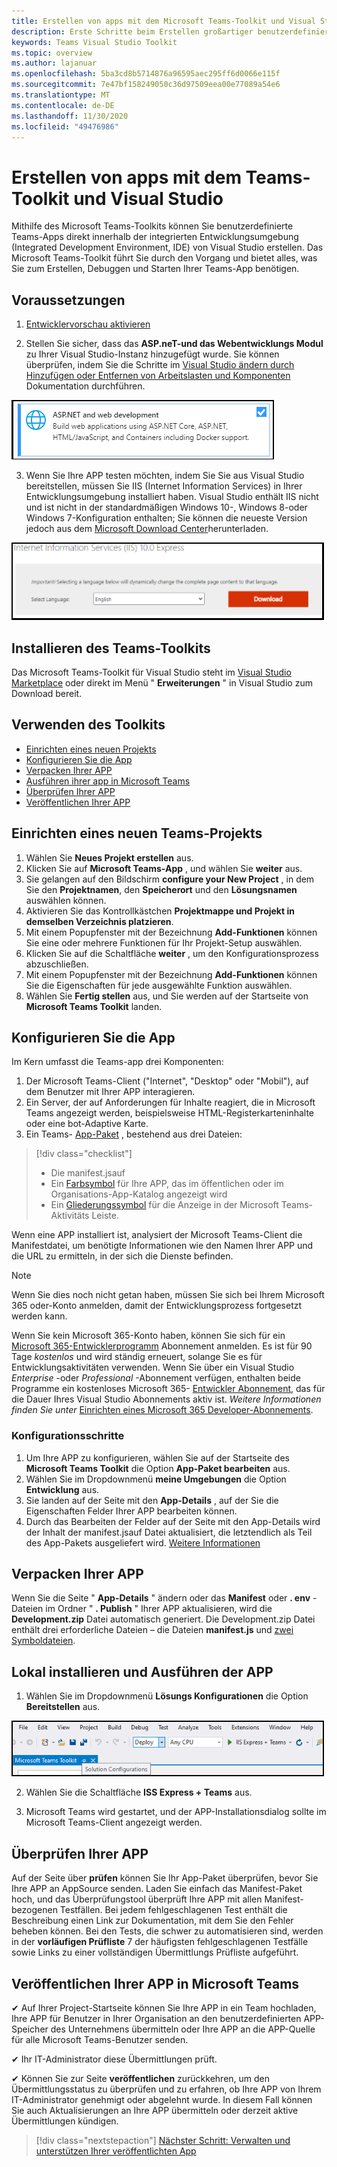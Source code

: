 ```yaml
---
title: Erstellen von apps mit dem Microsoft Teams-Toolkit und Visual Studio
description: Erste Schritte beim Erstellen großartiger benutzerdefinierter apps direkt in Visual Studio mit dem Microsoft Teams-Toolkit
keywords: Teams Visual Studio Toolkit
ms.topic: overview
ms.author: lajanuar
ms.openlocfilehash: 5ba3cd8b5714876a96595aec295ff6d0066e115f
ms.sourcegitcommit: 7e47bf158249050c36d97509eea00e77089a54e6
ms.translationtype: MT
ms.contentlocale: de-DE
ms.lasthandoff: 11/30/2020
ms.locfileid: "49476986"
---
```

# <a name="build-apps-with-the-teams-toolkit-and-visual-studio"></a>Erstellen von apps mit dem Teams-Toolkit und Visual Studio

Mithilfe des Microsoft Teams-Toolkits können Sie benutzerdefinierte Teams-Apps direkt innerhalb der integrierten Entwicklungsumgebung (Integrated Development Environment, IDE) von Visual Studio erstellen. Das Microsoft Teams-Toolkit führt Sie durch den Vorgang und bietet alles, was Sie zum Erstellen, Debuggen und Starten Ihrer Teams-App benötigen.

## <a name="prerequisites"></a>Voraussetzungen

1. [Entwicklervorschau aktivieren](../resources/dev-preview/developer-preview-intro.md#enable-developer-preview)

1. Stellen Sie sicher, dass das **<span>ASP.ne</span>T-und das Webentwicklungs Modul** zu Ihrer Visual Studio-Instanz hinzugefügt wurde. Sie können überprüfen, indem Sie die Schritte im [Visual Studio ändern durch Hinzufügen oder Entfernen von Arbeitslasten und Komponenten](/visualstudio/install/modify-visual-studio?view=vs-2019&preserve-view=true) Dokumentation durchführen.

![Visual Studio-ASP.NET-Modul](../assets/images/visual-studio-web-dev-module.png)

3. Wenn Sie Ihre APP testen möchten, indem Sie Sie aus Visual Studio bereitstellen, müssen Sie IIS (Internet Information Services) in Ihrer Entwicklungsumgebung installiert haben. Visual Studio enthält IIS nicht und ist nicht in der standardmäßigen Windows 10-, Windows 8-oder Windows 7-Konfiguration enthalten; Sie können die neueste Version jedoch aus dem [Microsoft Download Center](https://www.microsoft.com/download/details.aspx?id=48264)herunterladen.

![IIS-Downloadseiten Ansicht](../assets/images/iis.png)

## <a name="install-the-teams-toolkit"></a>Installieren des Teams-Toolkits

Das Microsoft Teams-Toolkit für Visual Studio steht im [Visual Studio Marketplace](https://marketplace.visualstudio.com/items?itemName=TeamsDevApp.vsteamstemplate) oder direkt im Menü " **Erweiterungen** " in Visual Studio zum Download bereit.

## <a name="using-the-toolkit"></a>Verwenden des Toolkits

- [Einrichten eines neuen Projekts](#set-up-a-new-teams-project)
- [Konfigurieren Sie die App](#configure-your-app)
- [Verpacken Ihrer APP](#package-your-app)
- [Ausführen ihrer app in Microsoft Teams](#install-and-run-your-app-locally)
- [Überprüfen Ihrer APP](#validate-your-app)
- [Veröffentlichen Ihrer APP](#publish-your-app-to-teams)

## <a name="set-up-a-new-teams-project"></a>Einrichten eines neuen Teams-Projekts

1. Wählen Sie **Neues Projekt erstellen** aus.
1. Klicken Sie auf **Microsoft Teams-App** , und wählen Sie **weiter** aus.
1. Sie gelangen auf den Bildschirm **configure your New Project** , in dem Sie den **Projektnamen**, den **Speicherort** und den **Lösungsnamen** auswählen können.
1. Aktivieren Sie das Kontrollkästchen **Projektmappe und Projekt in demselben Verzeichnis platzieren**.
1. Mit einem Popupfenster mit der Bezeichnung **Add-Funktionen** können Sie eine oder mehrere Funktionen für Ihr Projekt-Setup auswählen.
1. Klicken Sie auf die Schaltfläche **weiter** , um den Konfigurationsprozess abzuschließen.
1. Mit einem Popupfenster mit der Bezeichnung **Add-Funktionen** können Sie die Eigenschaften für jede ausgewählte Funktion auswählen.
1. Wählen Sie **Fertig stellen** aus, und Sie werden auf der Startseite von **Microsoft Teams Toolkit** landen.

## <a name="configure-your-app"></a>Konfigurieren Sie die App

Im Kern umfasst die Teams-app drei Komponenten:

  1. Der Microsoft Teams-Client ("Internet", "Desktop" oder "Mobil"), auf dem Benutzer mit Ihrer APP interagieren.
  1. Ein Server, der auf Anforderungen für Inhalte reagiert, die in Microsoft Teams angezeigt werden, beispielsweise HTML-Registerkarteninhalte oder eine bot-Adaptive Karte.
  1. Ein Teams- [App-Paket](/concepts/build-and-test/apps-package.md) , bestehend aus drei Dateien:

  > [!div class="checklist"]
  >
  > - Die manifest.jsauf
  > - Ein [Farbsymbol](../resources/schema/manifest-schema.md#icons) für Ihre APP, das im öffentlichen oder im Organisations-App-Katalog angezeigt wird
 > - Ein [Gliederungssymbol](../resources/schema/manifest-schema.md#icons) für die Anzeige in der Microsoft Teams-Aktivitäts Leiste.

Wenn eine APP installiert ist, analysiert der Microsoft Teams-Client die Manifestdatei, um benötigte Informationen wie den Namen Ihrer APP und die URL zu ermitteln, in der sich die Dienste befinden.

> [!NOTE]
>Wenn Sie dies noch nicht getan haben, müssen Sie sich bei Ihrem Microsoft 365 oder-Konto anmelden, damit der Entwicklungsprozess fortgesetzt werden kann.
>
> Wenn Sie kein Microsoft 365-Konto haben, können Sie sich für ein [Microsoft 365-Entwicklerprogramm](https://developer.microsoft.com/microsoft-365/dev-program) Abonnement anmelden. Es ist für 90 Tage *kostenlos* und wird ständig erneuert, solange Sie es für Entwicklungsaktivitäten verwenden. Wenn Sie über ein Visual Studio *Enterprise* -oder *Professional* -Abonnement verfügen, enthalten beide Programme ein kostenloses Microsoft 365- [Entwickler Abonnement](https://aka.ms/MyVisualStudioBenefits), das für die Dauer Ihres Visual Studio Abonnements aktiv ist. *Weitere Informationen finden Sie unter* [Einrichten eines Microsoft 365 Developer-Abonnements](https://docs.microsoft.com/office/developer-program/office-365-developer-program-get-started).
>

### <a name="configuration-steps"></a>Konfigurationsschritte 

1. Um Ihre APP zu konfigurieren, wählen Sie auf der Startseite des **Microsoft Teams Toolkit** die Option **App-Paket bearbeiten** aus.
1. Wählen Sie im Dropdownmenü **meine Umgebungen** die Option **Entwicklung** aus.
1. Sie landen auf der Seite mit den **App-Details** , auf der Sie die Eigenschaften Felder Ihrer APP bearbeiten können.
1. Durch das Bearbeiten der Felder auf der Seite mit den App-Details wird der Inhalt der manifest.jsauf Datei aktualisiert, die letztendlich als Teil des App-Pakets ausgeliefert wird. [Weitere Informationen](https://aka.ms/teams-toolkit-manifest)

## <a name="package-your-app"></a>Verpacken Ihrer APP

Wenn Sie die Seite " **App-Details** " ändern oder das **Manifest** oder **. env** -Dateien im Ordner "  **. Publish** " Ihrer APP aktualisieren, wird die **Development.zip** Datei automatisch generiert. Die Development.zip Datei enthält drei erforderliche Dateien – die Dateien **manifest.js** und [zwei Symboldateien](../concepts/build-and-test/apps-package.md#icons).

## <a name="install-and-run-your-app-locally"></a>Lokal installieren und Ausführen der APP

1. Wählen Sie im Dropdownmenü **Lösungs Konfigurationen** die Option **Bereitstellen** aus.

![Menü "Lösungs Konfigurationen"](../assets/images/solution-configurations.png)

2. Wählen Sie die Schaltfläche **ISS Express + Teams** aus.

1. Microsoft Teams wird gestartet, und der APP-Installationsdialog sollte im Microsoft Teams-Client angezeigt werden.

## <a name="validate-your-app"></a>Überprüfen Ihrer APP

Auf der Seite über **prüfen** können Sie Ihr App-Paket überprüfen, bevor Sie Ihre APP an AppSource senden. Laden Sie einfach das Manifest-Paket hoch, und das Überprüfungstool überprüft Ihre APP mit allen Manifest-bezogenen Testfällen. Bei jedem fehlgeschlagenen Test enthält die Beschreibung einen Link zur Dokumentation, mit dem Sie den Fehler beheben können. Bei den Tests, die schwer zu automatisieren sind, werden in der **vorläufigen Prüfliste** 7 der häufigsten fehlgeschlagenen Testfälle sowie Links zu einer vollständigen Übermittlungs Prüfliste aufgeführt.

## <a name="publish-your-app-to-teams"></a>Veröffentlichen Ihrer APP in Microsoft Teams

✔ Auf Ihrer Project-Startseite können Sie Ihre APP in ein Team hochladen, Ihre APP für Benutzer in Ihrer Organisation an den benutzerdefinierten APP-Speicher des Unternehmens übermitteln oder Ihre APP an die APP-Quelle für alle Microsoft Teams-Benutzer senden.

✔ Ihr IT-Administrator diese Übermittlungen prüft.

✔ Können Sie zur Seite **veröffentlichen** zurückkehren, um den Übermittlungsstatus zu überprüfen und zu erfahren, ob Ihre APP von Ihrem IT-Administrator genehmigt oder abgelehnt wurde. In diesem Fall können Sie auch Aktualisierungen an Ihre APP übermitteln oder derzeit aktive Übermittlungen kündigen.

> [!div class="nextstepaction"]
> [Nächster Schritt: Verwalten und unterstützen Ihrer veröffentlichten App](../concepts/deploy-and-publish/appsource/post-publish/overview.md)
>
